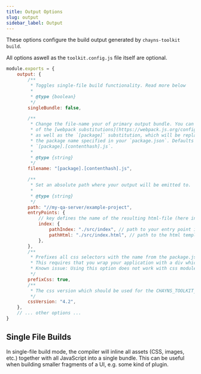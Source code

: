 ```yaml
---
title: Output Options
slug: output
sidebar_label: Output
---
```


These options configure the build output generated by `chayns-toolkit build`.

All options aswell as the `toolkit.config.js` file itself are optional.

```js title="/toolkit.config.js"
module.exports = {
    output: {
        /**
         * Toggles single-file build functionality. Read more below
         *
         * @type {boolean}
         */
        singleBundle: false,

        /**
         * Change the file-name your of primary output bundle. You can use any
         * of the [webpack substitutions](https://webpack.js.org/configuration/output/#template-strings)
         * as well as the `[package]` substitution, which will be replaced by
         * the package name specified in your `package.json`. Defaults to
         * `[package].[contenthash].js`.
         *
         * @type {string}
         */
        filename: "[package].[contenthash].js",

        /**
         * Set an absolute path where your output will be emitted to.
         *
         * @type {string}
         */
        path: "//my-qa-server/example-project",
        entryPoints: {
            // key defines the name of the resulting html-file (here index.html)
            index: {
                pathIndex: "./src/index", // path to your entry point index.js/index.ts
                pathHtml: "./src/index.html", // path to the html template
            },
        },
        /**
         * Prefixes all css selectors with the name from the package.json.
         * This requires that you wrap your application with a div which has that name as className.
         * Known issue: Using this option does not work with css modules.
         */
        prefixCss: true,
        /**
         * The css version which should be used for the CHAYNS_TOOLKIT_CSS_TAG variable
         */
        cssVersion: "4.2",
    },
    // ... other options ...
}
```

## Single File Builds

In single-file build mode, the compiler will inline all assets (CSS, images, etc.) together with all
JavaScript into a single bundle. This can be useful when building smaller fragments of a UI, e.g.
some kind of plugin.
